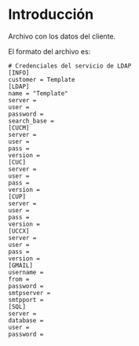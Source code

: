 # Introducción
Archivo con los datos del cliente.

El formato del archivo es:

```
# Credenciales del servicio de LDAP
[INFO]
customer = Template
[LDAP]
name = "Template"
server = 
user = 
password = 
search_base = 
[CUCM]
server = 
user = 
pass = 
version = 
[CUC]
server =
user = 
pass = 
version =  
[CUP]
server =
user = 
pass = 
version =  
[UCCX]
server =
user = 
pass = 
version =  
[GMAIL]
username = 
from = 
password = 
smtpserver = 
smtpport = 
[SQL]
server = 
database = 
user = 
password = 
```